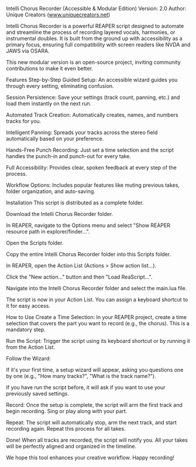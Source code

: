 Intelli Chorus Recorder (Accessible & Modular Edition)
Version: 2.0
Author: Unique Creators (www.uniquecreators.net)

Intelli Chorus Recorder is a powerful REAPER script designed to automate and streamline the process of recording layered vocals, harmonies, or instrumental doubles. It is built from the ground up with accessibility as a primary focus, ensuring full compatibility with screen readers like NVDA and JAWS via OSARA.

This new modular version is an open-source project, inviting community contributions to make it even better.

Features
Step-by-Step Guided Setup: An accessible wizard guides you through every setting, eliminating confusion.

Session Persistence: Save your settings (track count, panning, etc.) and load them instantly on the next run.

Automated Track Creation: Automatically creates, names, and numbers tracks for you.

Intelligent Panning: Spreads your tracks across the stereo field automatically based on your preference.

Hands-Free Punch Recording: Just set a time selection and the script handles the punch-in and punch-out for every take.

Full Accessibility: Provides clear, spoken feedback at every step of the process.

Workflow Options: Includes popular features like muting previous takes, folder organization, and auto-saving.

Installation
This script is distributed as a complete folder.

Download the Intelli Chorus Recorder folder.

In REAPER, navigate to the Options menu and select "Show REAPER resource path in explorer/finder...".

Open the Scripts folder.

Copy the entire Intelli Chorus Recorder folder into this Scripts folder.

In REAPER, open the Action List (Actions > Show action list...).

Click the "New action..." button and then "Load ReaScript...".

Navigate into the Intelli Chorus Recorder folder and select the main.lua file.

The script is now in your Action List. You can assign a keyboard shortcut to it for easy access.

How to Use
Create a Time Selection: In your REAPER project, create a time selection that covers the part you want to record (e.g., the chorus). This is a mandatory step.

Run the Script: Trigger the script using its keyboard shortcut or by running it from the Action List.

Follow the Wizard:

If it's your first time, a setup wizard will appear, asking you questions one by one (e.g., "How many tracks?", "What is the track name?").

If you have run the script before, it will ask if you want to use your previously saved settings.

Record: Once the setup is complete, the script will arm the first track and begin recording. Sing or play along with your part.

Repeat: The script will automatically stop, arm the next track, and start recording again. Repeat this process for all takes.

Done! When all tracks are recorded, the script will notify you. All your takes will be perfectly aligned and organized in the timeline.

We hope this tool enhances your creative workflow. Happy recording!
